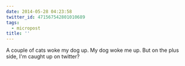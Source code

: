 ```yaml
---
date: 2014-05-28 04:23:58
twitter_id: 471567542801010689
tags:
  - micropost
title: ''
---
```


A couple of cats woke my dog up. My dog woke me up. But on the plus side, I'm caught up on twitter?
